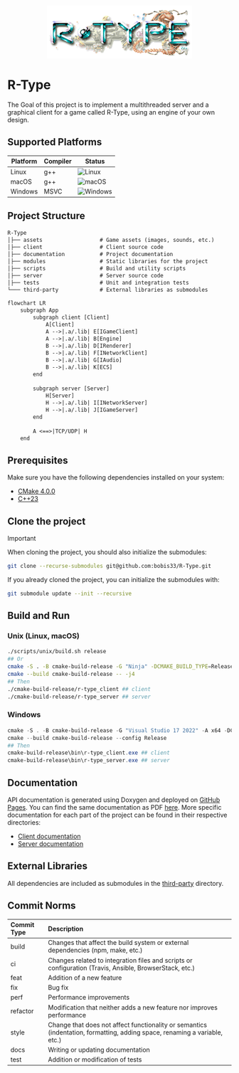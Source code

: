 <p align="center">
  <img src="/assets/icons/icon.png" alt="R-Type Logo" width="326"/>
</p>

# R-Type
The Goal of this project is to implement a multithreaded server and a graphical client for a game called R-Type, using an engine of your own design.

## Supported Platforms
| Platform   | Compiler | Status                                                                                |
|------------|----------|---------------------------------------------------------------------------------------|
| Linux      | g++      | ![Linux](https://img.shields.io/badge/Linux-green?style=flat-square&logo=linux)       |
| macOS      | g++      | ![macOS](https://img.shields.io/badge/macOS-green?style=flat-square&logo=apple)       |
| Windows    | MSVC     | ![Windows](https://img.shields.io/badge/Windows-green?style=flat-square&logo=windows) |

## Project Structure
```
R-Type
│├── assets                  # Game assets (images, sounds, etc.)
│├── client                  # Client source code
│├── documentation           # Project documentation
│├── modules                 # Static libraries for the project
│├── scripts                 # Build and utility scripts
│├── server                  # Server source code
│├── tests                   # Unit and integration tests
└─── third-party             # External libraries as submodules
```

```mermaid
flowchart LR
    subgraph App
        subgraph client [Client]
            A[Client]
            A -->|.a/.lib| E[IGameClient]
            A -->|.a/.lib| B[Engine]
            B -->|.a/.lib| D[IRenderer]
            B -->|.a/.lib| F[INetworkClient]
            B -->|.a/.lib| G[IAudio]
            B -->|.a/.lib| K[ECS]
        end
    
        subgraph server [Server]
            H[Server]
            H -->|.a/.lib| I[INetworkServer]
            H -->|.a/.lib| J[IGameServer]
        end
    
        A <==>|TCP/UDP| H
    end
```

## Prerequisites
Make sure you have the following dependencies installed on your system:

- [CMake 4.0.0](https://cmake.org/)
- [C++23](https://en.cppreference.com/w/cpp/23)

## Clone the project
> [!IMPORTANT]
> When cloning the project, you should also initialize the submodules:
> ```bash
> git clone --recurse-submodules git@github.com:bobis33/R-Type.git
> ```
> If you already cloned the project, you can initialize the submodules with:
> ```bash
> git submodule update --init --recursive
> ```

## Build and Run
### Unix (Linux, macOS)
```bash
./scripts/unix/build.sh release
## Or
cmake -S . -B cmake-build-release -G "Ninja" -DCMAKE_BUILD_TYPE=Release -DCMAKE_CXX_COMPILER=g++ -DCMAKE_C_COMPILER=gcc
cmake --build cmake-build-release -- -j4
## Then
./cmake-build-release/r-type_client ## client
./cmake-build-release/r-type_server ## server
```

### Windows
```powershell
cmake -S . -B cmake-build-release -G "Visual Studio 17 2022" -A x64 -DCMAKE_BUILD_TYPE=Release
cmake --build cmake-build-release --config Release
## Then
cmake-build-release\bin\r-type_client.exe ## client
cmake-build-release\bin\r-type_server.exe ## server
```

## Documentation

API documentation is generated using Doxygen and deployed on [GitHub Pages](https://bobis33.github.io/R-Type/).
You can find the same documentation as PDF [here](https://github.com/bobis33/R-Type/blob/main/documentation/R-Type.pdf).
More specific documentation for each part of the project can be found in their respective directories:
  - [Client documentation](https://github.com/bobis33/R-Type/blob/main/client/README.md)
  - [Server documentation](https://github.com/bobis33/R-Type/blob/main/server/README.md)

## External Libraries
All dependencies are included as submodules in the [third-party](https://github.com/bobis33/R-Type/tree/main/third-party) directory.

## Commit Norms
| Commit Type | Description                                                                                                               |
|:------------|:--------------------------------------------------------------------------------------------------------------------------|
| build       | Changes that affect the build system or external dependencies (npm, make, etc.)                                           |
| ci          | Changes related to integration files and scripts or configuration (Travis, Ansible, BrowserStack, etc.)                   |
| feat        | Addition of a new feature                                                                                                 |
| fix         | Bug fix                                                                                                                   |
| perf        | Performance improvements                                                                                                  |
| refactor    | Modification that neither adds a new feature nor improves performance                                                     |
| style       | Change that does not affect functionality or semantics (indentation, formatting, adding space, renaming a variable, etc.) |
| docs        | Writing or updating documentation                                                                                         |
| test        | Addition or modification of tests                                                                                         |
